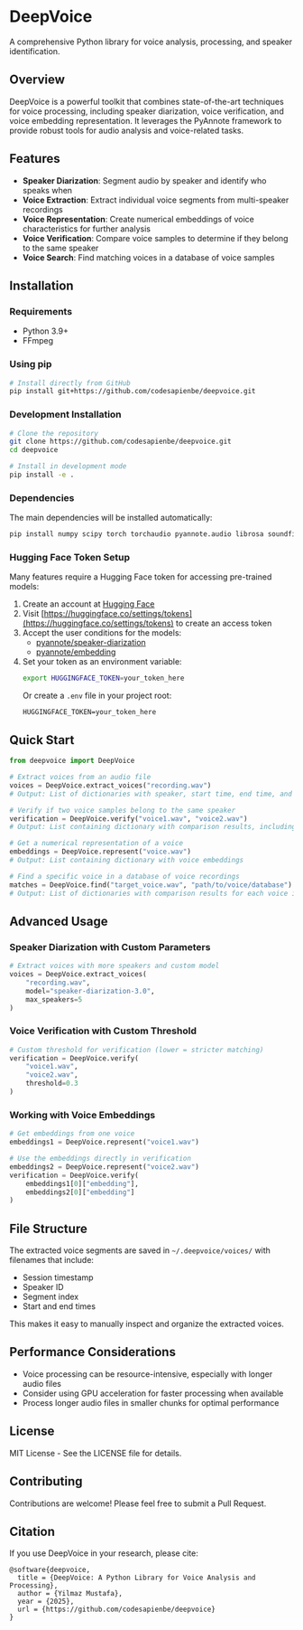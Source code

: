 # DeepVoice

A comprehensive Python library for voice analysis, processing, and speaker identification.

## Overview

DeepVoice is a powerful toolkit that combines state-of-the-art techniques for voice processing, including speaker diarization, voice verification, and voice embedding representation. It leverages the PyAnnote framework to provide robust tools for audio analysis and voice-related tasks.

## Features

- **Speaker Diarization**: Segment audio by speaker and identify who speaks when
- **Voice Extraction**: Extract individual voice segments from multi-speaker recordings
- **Voice Representation**: Create numerical embeddings of voice characteristics for further analysis
- **Voice Verification**: Compare voice samples to determine if they belong to the same speaker
- **Voice Search**: Find matching voices in a database of voice samples

## Installation

### Requirements

- Python 3.9+
- FFmpeg

### Using pip

```bash
# Install directly from GitHub
pip install git+https://github.com/codesapienbe/deepvoice.git
```

### Development Installation

```bash
# Clone the repository
git clone https://github.com/codesapienbe/deepvoice.git
cd deepvoice

# Install in development mode
pip install -e .
```

### Dependencies

The main dependencies will be installed automatically:
```bash
pip install numpy scipy torch torchaudio pyannote.audio librosa soundfile matplotlib PyAudio python-dotenv ffmpeg-python
```

### Hugging Face Token Setup

Many features require a Hugging Face token for accessing pre-trained models:

1. Create an account at [Hugging Face](https://huggingface.co/)
2. Visit [https://huggingface.co/settings/tokens](https://huggingface.co/settings/tokens) to create an access token
3. Accept the user conditions for the models:
   - [pyannote/speaker-diarization](https://huggingface.co/pyannote/speaker-diarization)
   - [pyannote/embedding](https://huggingface.co/pyannote/embedding)
4. Set your token as an environment variable:
   ```bash
   export HUGGINGFACE_TOKEN=your_token_here
   ```
   Or create a `.env` file in your project root:
   ```
   HUGGINGFACE_TOKEN=your_token_here
   ```

## Quick Start

```python
from deepvoice import DeepVoice

# Extract voices from an audio file
voices = DeepVoice.extract_voices("recording.wav")
# Output: List of dictionaries with speaker, start time, end time, and path to the extracted voice segment

# Verify if two voice samples belong to the same speaker
verification = DeepVoice.verify("voice1.wav", "voice2.wav")
# Output: List containing dictionary with comparison results, including distance and verification status

# Get a numerical representation of a voice
embeddings = DeepVoice.represent("voice.wav")
# Output: List containing dictionary with voice embeddings

# Find a specific voice in a database of voice recordings
matches = DeepVoice.find("target_voice.wav", "path/to/voice/database")
# Output: List of dictionaries with comparison results for each voice in the database
```

## Advanced Usage

### Speaker Diarization with Custom Parameters

```python
# Extract voices with more speakers and custom model
voices = DeepVoice.extract_voices(
    "recording.wav", 
    model="speaker-diarization-3.0", 
    max_speakers=5
)
```

### Voice Verification with Custom Threshold

```python
# Custom threshold for verification (lower = stricter matching)
verification = DeepVoice.verify(
    "voice1.wav", 
    "voice2.wav", 
    threshold=0.3
)
```

### Working with Voice Embeddings

```python
# Get embeddings from one voice
embeddings1 = DeepVoice.represent("voice1.wav")

# Use the embeddings directly in verification
embeddings2 = DeepVoice.represent("voice2.wav")
verification = DeepVoice.verify(
    embeddings1[0]["embedding"], 
    embeddings2[0]["embedding"]
)
```

## File Structure

The extracted voice segments are saved in `~/.deepvoice/voices/` with filenames that include:
- Session timestamp
- Speaker ID
- Segment index
- Start and end times

This makes it easy to manually inspect and organize the extracted voices.

## Performance Considerations

- Voice processing can be resource-intensive, especially with longer audio files
- Consider using GPU acceleration for faster processing when available
- Process longer audio files in smaller chunks for optimal performance

## License

MIT License - See the LICENSE file for details.

## Contributing

Contributions are welcome! Please feel free to submit a Pull Request.

## Citation

If you use DeepVoice in your research, please cite:

```
@software{deepvoice,
  title = {DeepVoice: A Python Library for Voice Analysis and Processing},
  author = {Yilmaz Mustafa},
  year = {2025},
  url = {https://github.com/codesapienbe/deepvoice}
}
```